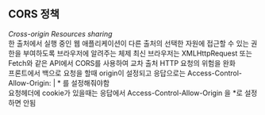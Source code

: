 ## CORS 정책
*Cross-origin Resources sharing*  
한 출처에서 실행 중인 웹 애플리케이션이 다른 출처의 선택한 자원에 접근할 수 있는 권한을 부여하도록 브라우저에 알려주는 체제
최신 브라우저는 XMLHttpRequest 또는 Fetch와 같은 API에서 CORS를 사용하여 교차 출처 HTTP 요청의 위험을 완화  
프론트에서 백으로 요청을 할때 origin이 설정되고 응답으로는 Access-Control-Allow-Origin: <origin> | * 를 설정해줘야함  
요청헤더에 cookie가 있을때는 응답에서 Access-Control-Allow-Origin 을 *로 설정하면 안됨
